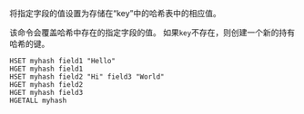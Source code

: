 将指定字段的值设置为存储在“key”中的哈希表中的相应值。

该命令会覆盖哈希中存在的指定字段的值。
如果`key`不存在，则创建一个新的持有哈希的键。

```cli
HSET myhash field1 "Hello"
HGET myhash field1
HSET myhash field2 "Hi" field3 "World"
HGET myhash field2
HGET myhash field3
HGETALL myhash
```
